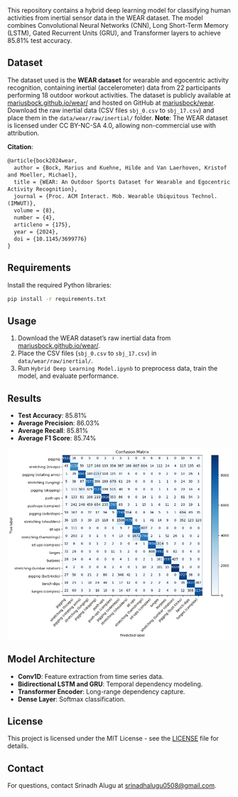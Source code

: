  This repository contains a hybrid deep learning model for classifying human activities from inertial sensor data in the WEAR dataset. The model combines Convolutional Neural Networks (CNN), Long Short-Term Memory (LSTM), Gated Recurrent Units (GRU), and Transformer layers to achieve 85.81% test accuracy.

 ## Dataset
 The dataset used is the **WEAR dataset** for wearable and egocentric activity recognition, containing inertial (accelerometer) data from 22 participants performing 18 outdoor workout activities. The dataset is publicly available at [mariusbock.github.io/wear/](https://mariusbock.github.io/wear/) and hosted on GitHub at [mariusbock/wear](https://github.com/mariusbock/wear). Download the raw inertial data (CSV files `sbj_0.csv` to `sbj_17.csv`) and place them in the `data/wear/raw/inertial/` folder.
 **Note**: The WEAR dataset is licensed under CC BY-NC-SA 4.0, allowing non-commercial use with attribution.

 **Citation**:
 ```
 @article{bock2024wear,
   author = {Bock, Marius and Kuehne, Hilde and Van Laerhoven, Kristof and Moeller, Michael},
   title = {WEAR: An Outdoor Sports Dataset for Wearable and Egocentric Activity Recognition},
   journal = {Proc. ACM Interact. Mob. Wearable Ubiquitous Technol. (IMWUT)},
   volume = {8},
   number = {4},
   articleno = {175},
   year = {2024},
   doi = {10.1145/3699776}
 }
 ```

 ## Requirements
 Install the required Python libraries:
 ```bash
 pip install -r requirements.txt
 ```

 ## Usage
 1. Download the WEAR dataset’s raw inertial data from [mariusbock.github.io/wear/](https://mariusbock.github.io/wear/).
 2. Place the CSV files (`sbj_0.csv` to `sbj_17.csv`) in `data/wear/raw/inertial/`.
 3. Run `Hybrid Deep Learning Model.ipynb` to preprocess data, train the model, and evaluate performance.

 ## Results
 - **Test Accuracy**: 85.81%
 - **Average Precision**: 86.03%
 - **Average Recall**: 85.81%
 - **Average F1 Score**: 85.74%

 ![Confusion Matrix](Confusion_Matrix.png)

 ## Model Architecture
 - **Conv1D**: Feature extraction from time series data.
 - **Bidirectional LSTM and GRU**: Temporal dependency modeling.
 - **Transformer Encoder**: Long-range dependency capture.
 - **Dense Layer**: Softmax classification.

 ## License
 This project is licensed under the MIT License - see the [LICENSE](LICENSE) file for details.

 ## Contact
 For questions, contact Srinadh Alugu at srinadhalugu0508@gmail.com.
